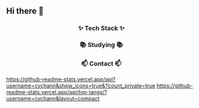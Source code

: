 ## Hi there 👋

<h3 align="center">✨ Tech Stack ✨</h3>  

<h3 align="center">📚 Studying 📚</h3>

<h3 align="center">📫 Contact 📫</h3>

https://github-readme-stats.vercel.app/api?username=cychann&show_icons=true&?count_private=true
https://github-readme-stats.vercel.app/api/top-langs/?username=cychann&layout=compact
